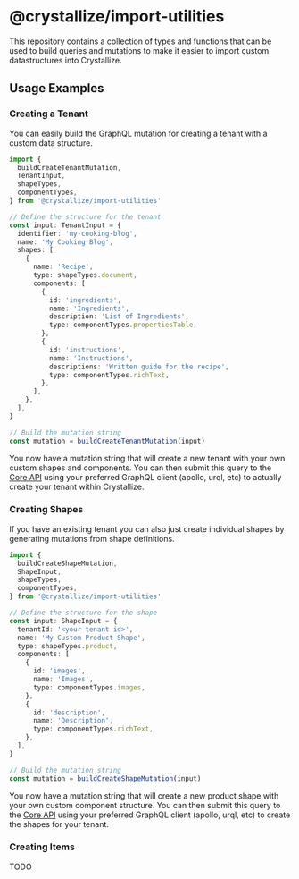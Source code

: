 # @crystallize/import-utilities

This repository contains a collection of types and functions that can be used to
build queries and mutations to make it easier to import custom datastructures
into Crystallize.

## Usage Examples

### Creating a Tenant

You can easily build the GraphQL mutation for creating a tenant with a custom
data structure.

```ts
import {
  buildCreateTenantMutation,
  TenantInput,
  shapeTypes,
  componentTypes,
} from '@crystallize/import-utilities'

// Define the structure for the tenant
const input: TenantInput = {
  identifier: 'my-cooking-blog',
  name: 'My Cooking Blog',
  shapes: [
    {
      name: 'Recipe',
      type: shapeTypes.document,
      components: [
        {
          id: 'ingredients',
          name: 'Ingredients',
          description: 'List of Ingredients',
          type: componentTypes.propertiesTable,
        },
        {
          id: 'instructions',
          name: 'Instructions',
          descriptions: 'Written guide for the recipe',
          type: componentTypes.richText,
        },
      ],
    },
  ],
}

// Build the mutation string
const mutation = buildCreateTenantMutation(input)
```

You now have a mutation string that will create a new tenant with your own
custom shapes and components. You can then submit this query to the [Core
API][0] using your preferred GraphQL client (apollo, urql, etc) to actually
create your tenant within Crystallize.

### Creating Shapes

If you have an existing tenant you can also just create individual shapes by
generating mutations from shape definitions.

```ts
import {
  buildCreateShapeMutation,
  ShapeInput,
  shapeTypes,
  componentTypes,
} from '@crystallize/import-utilities'

// Define the structure for the shape
const input: ShapeInput = {
  tenantId: '<your tenant id>',
  name: 'My Custom Product Shape',
  type: shapeTypes.product,
  components: [
    {
      id: 'images',
      name: 'Images',
      type: componentTypes.images,
    },
    {
      id: 'description',
      name: 'Description',
      type: componentTypes.richText,
    },
  ],
}

// Build the mutation string
const mutation = buildCreateShapeMutation(input)
```

You now have a mutation string that will create a new product shape with your
own custom component structure. You can then submit this query to the [Core
API][0] using your preferred GraphQL client (apollo, urql, etc) to create the
shapes for your tenant.

### Creating Items

TODO

[0]: https://crystallize.com/learn/developer-guides/api-overview/api-endpoints
